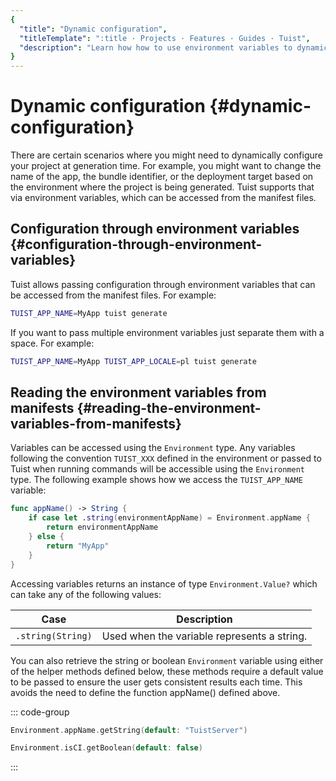 ```yaml
---
{
  "title": "Dynamic configuration",
  "titleTemplate": ":title · Projects · Features · Guides · Tuist",
  "description": "Learn how how to use environment variables to dynamically configure your project."
}
---
```

# Dynamic configuration {#dynamic-configuration}

There are certain scenarios where you might need to dynamically configure your project at generation time. For example, you might want to change the name of the app, the bundle identifier, or the deployment target based on the environment where the project is being generated. Tuist supports that via environment variables, which can be accessed from the manifest files.

## Configuration through environment variables {#configuration-through-environment-variables}

Tuist allows passing configuration through environment variables that can be accessed from the manifest files. For example:

```bash
TUIST_APP_NAME=MyApp tuist generate
```

If you want to pass multiple environment variables just separate them with a space. For example:

```bash
TUIST_APP_NAME=MyApp TUIST_APP_LOCALE=pl tuist generate
```

## Reading the environment variables from manifests {#reading-the-environment-variables-from-manifests}

Variables can be accessed using the <LocalizedLink href="/references/project-description/enums/environment">`Environment`</LocalizedLink> type. Any variables following the convention `TUIST_XXX` defined in the environment or passed to Tuist when running commands will be accessible using the `Environment` type. The following example shows how we access the `TUIST_APP_NAME` variable:

```swift
func appName() -> String {
    if case let .string(environmentAppName) = Environment.appName {
        return environmentAppName
    } else {
        return "MyApp"
    }
}
```

Accessing variables returns an instance of type `Environment.Value?` which can take any of the following values:

| Case | Description |
| --- | --- |
| `.string(String)` | Used when the variable represents a string. |

You can also retrieve the string or boolean `Environment` variable using either of the helper methods defined below, these methods require a default value to be passed to ensure the user gets consistent results each time. This avoids the need to define the function appName() defined above.

::: code-group

```swift [String]
Environment.appName.getString(default: "TuistServer")
```

```swift [Boolean]
Environment.isCI.getBoolean(default: false)
```
:::
